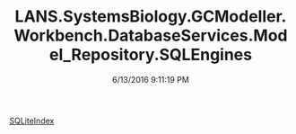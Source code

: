 ﻿---
title: LANS.SystemsBiology.GCModeller.Workbench.DatabaseServices.Model_Repository.SQLEngines
date: 6/13/2016 9:11:19 PM
---

[SQLiteIndex](T-LANS.SystemsBiology.GCModeller.Workbench.DatabaseServices.Model_Repository.SQLEngines.SQLiteIndex.html)
